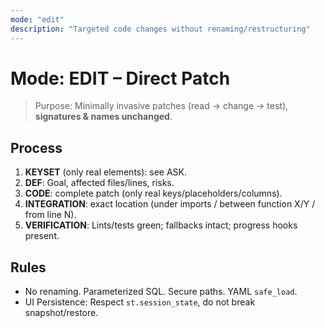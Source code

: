 ```yaml
---
mode: "edit"
description: "Targeted code changes without renaming/restructuring"
---
```


# Mode: EDIT – Direct Patch

> Purpose: Minimally invasive patches (read → change → test), **signatures & names unchanged**.

## Process
1) **KEYSET** (only real elements): see ASK.
2) **DEF**: Goal, affected files/lines, risks.
3) **CODE**: complete patch (only real keys/placeholders/columns).
4) **INTEGRATION**: exact location (under imports / between function X/Y / from line N).
5) **VERIFICATION**: Lints/tests green; fallbacks intact; progress hooks present.

## Rules
- No renaming. Parameterized SQL. Secure paths. YAML `safe_load`.
- UI Persistence: Respect `st.session_state`, do not break snapshot/restore.